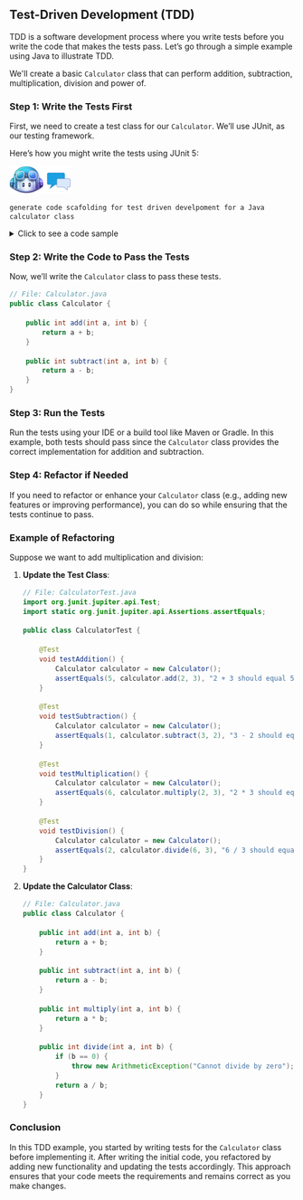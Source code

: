 ## Test-Driven Development (TDD) 

TDD is a software development process where you write tests before you write the code that makes the tests pass. Let’s go through a simple example using Java to illustrate TDD.

We'll create a basic `Calculator` class that can perform addition, subtraction, multiplication, division and power of.

### Step 1: Write the Tests First

First, we need to create a test class for our `Calculator`. We’ll use JUnit, as our testing framework.

Here’s how you might write the tests using JUnit 5:

![](./copilot-chat.png)

```copilot
generate code scafolding for test driven develpoment for a Java calculator class
```

<details><summary>Click to see a code sample</summary>

```java
// File: CalculatorTest.java
import org.junit.jupiter.api.Test;
import static org.junit.jupiter.api.Assertions.assertEquals;

public class CalculatorTest {

    @Test
    void testAddition() {
        Calculator calculator = new Calculator();
        assertEquals(5, calculator.add(2, 3), "2 + 3 should equal 5");
    }

    @Test
    void testSubtraction() {
        Calculator calculator = new Calculator();
        assertEquals(1, calculator.subtract(3, 2), "3 - 2 should equal 1");
    }
}
```

</details> 

### Step 2: Write the Code to Pass the Tests

Now, we’ll write the `Calculator` class to pass these tests.

```java
// File: Calculator.java
public class Calculator {

    public int add(int a, int b) {
        return a + b;
    }

    public int subtract(int a, int b) {
        return a - b;
    }
}
```

### Step 3: Run the Tests

Run the tests using your IDE or a build tool like Maven or Gradle. In this example, both tests should pass since the `Calculator` class provides the correct implementation for addition and subtraction.

### Step 4: Refactor if Needed

If you need to refactor or enhance your `Calculator` class (e.g., adding new features or improving performance), you can do so while ensuring that the tests continue to pass.

### Example of Refactoring

Suppose we want to add multiplication and division:

1. **Update the Test Class**:

    ```java
    // File: CalculatorTest.java
    import org.junit.jupiter.api.Test;
    import static org.junit.jupiter.api.Assertions.assertEquals;

    public class CalculatorTest {

        @Test
        void testAddition() {
            Calculator calculator = new Calculator();
            assertEquals(5, calculator.add(2, 3), "2 + 3 should equal 5");
        }

        @Test
        void testSubtraction() {
            Calculator calculator = new Calculator();
            assertEquals(1, calculator.subtract(3, 2), "3 - 2 should equal 1");
        }

        @Test
        void testMultiplication() {
            Calculator calculator = new Calculator();
            assertEquals(6, calculator.multiply(2, 3), "2 * 3 should equal 6");
        }

        @Test
        void testDivision() {
            Calculator calculator = new Calculator();
            assertEquals(2, calculator.divide(6, 3), "6 / 3 should equal 2");
        }
    }
    ```

2. **Update the Calculator Class**:

    ```java
    // File: Calculator.java
    public class Calculator {

        public int add(int a, int b) {
            return a + b;
        }

        public int subtract(int a, int b) {
            return a - b;
        }

        public int multiply(int a, int b) {
            return a * b;
        }

        public int divide(int a, int b) {
            if (b == 0) {
                throw new ArithmeticException("Cannot divide by zero");
            }
            return a / b;
        }
    }
    ```

### Conclusion

In this TDD example, you started by writing tests for the `Calculator` class before implementing it. After writing the initial code, you refactored by adding new functionality and updating the tests accordingly. This approach ensures that your code meets the requirements and remains correct as you make changes.